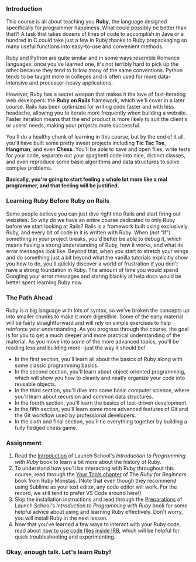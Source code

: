 ### Introduction
This course is all about teaching you **Ruby**, the language designed specifically for programmer happiness. What could possibly be better than that?! A task that takes dozens of lines of code to accomplish in Java or a hundred in C could take just a few in Ruby thanks to Ruby prepackaging so many useful functions into easy-to-use and convenient methods.

Ruby and Python are quite similar and in some ways resemble Romance languages: once you've learned one, it's not terribly hard to pick up the other because they tend to follow many of the same conventions. Python tends to be taught more in colleges and is often used for more data-intensive and processor-heavy applications.

However, Ruby has a secret weapon that makes it the love of fast-iterating web developers: the **Ruby on Rails** framework, which we'll cover in a later course. Rails has been optimized for writing code faster and with less headache, allowing you to iterate more frequently when building a website. Faster iteration means that the end product is more likely to suit the client's or users' needs, making your projects more successful.

You'll do a healthy chunk of learning in this course, but by the end of it all, you'll have built some pretty sweet projects including **Tic Tac Toe**, **Hangman**, and even **Chess**. You'll be able to save and open files, write tests for your code, separate out your spaghetti code into nice, distinct classes, and even reproduce some basic algorithms and data structures to solve complex problems. 

**Basically, you're going to start feeling a whole lot more like a real programmer, and that feeling will be justified.** 

### Learning Ruby Before Ruby on Rails
Some people believe you can just dive right into Rails and start firing out websites. So why do we have an entire course dedicated to only Ruby before we start looking at Rails? Rails is a framework built using exclusively Ruby, and every bit of code in it is written with Ruby. When (*not* "if") something in your project breaks, you'd better be able to debug it, which means having a strong understanding of Ruby, how it works, and what its error messages look like. Beyond that, when you start to stretch your wings and do something just a bit beyond what the vanilla tutorials explicitly show you how to do, you'll quickly discover a world of frustration if you don't have a strong foundation in Ruby. The amount of time you would spend Googling your error messages and staring blankly at help docs would be better spent learning Ruby now.

### The Path Ahead
Ruby is a big language with lots of syntax, so we've broken the concepts up into smaller chunks to make it more digestible. Some of the early material will be fairly straightforward and will rely on simple exercises to help reinforce your understanding. As you progress through the course, the goal is for you to get a much deeper and more practical understanding of the material. As you move into some of the more advanced topics, you'll be reading less and building more--just the way it should be!

* In the first section, you'll learn all about the basics of Ruby along with some classic programming basics.
* In the second section, you'll learn about object-oriented programming, which will show you how to cleanly and neatly organize your code into reusable objects.
* In the third section, you'll dive into some basic computer science, where you'll learn about recursion and common data structures.
* In the fourth section, you'll learn the basics of test-driven development.
* In the fifth section, you'll learn some more advanced features of Git and the Git workflow used by professional developers.
* In the sixth and final section, you'll tie everything together by building a fully fledged chess game.

### Assignment

<div class="lesson-content__panel" markdown="1">

  1. Read the [Introduction](https://launchschool.com/books/ruby/read/introduction) of Launch School's *Introduction to Programming with Ruby* book to learn a bit more about the history of Ruby.
  2. To understand how you'll be interacting with Ruby throughout this course, read through the [Your Tools chapter](http://ruby-for-beginners.rubymonstas.org/your_tools.html) of The *Ruby for Beginners* book from Ruby Monstas. (Note that even though they recommend using Sublime as your text editor, any code editor will work. For the record, we still tend to prefer VS Code around here!)
  3. Skip the installation instructions and read through the [Preparations](https://launchschool.com/books/ruby/read/preparations#usingacodeeditor) of Launch School's *Introduction to Programming with Ruby* book for some helpful advice about using and learning Ruby effectively. Don't worry, you will install Ruby in the next lesson.
  4. Now that you've learned a few ways to interact with your Ruby code, read about [how to use code files inside IRB](https://stackoverflow.com/questions/13112245/ruby-how-to-load-a-file-into-interactive-ruby-console-irb/38533339), which will be helpful for quick troubleshooting and experimenting. 
</div>

### Okay, enough talk. Let's learn Ruby!

